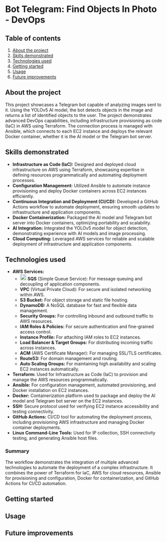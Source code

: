 # Bot Telegram: Find Objects In Photo - DevOps
## Table of contents
  1. [About the project](#About-the-project)
  2. [Skills demonstrated](#Skills-demonstrated)
  3. [Technologies used](#Technologies-used)
  4. [Getting started](#Getting-started)
  5. [Usage](#Usage)
  7. [Future improvements](#Future-improvements)

## About the project
This project showcases a Telegram bot capable of analyzing images sent to it. Using the YOLOv5 AI model, the bot detects objects in the image and returns a list of identified objects to the user. The project demonstrates advanced DevOps capabilities, including infrastructure provisioning as code (IaC) in AWS using Terraform. The connection process is managed with Ansible, which connects to each EC2 instance and deploys the relevant Docker container, whether it is the AI model or the Telegram bot server.

## Skills demonstrated
- **Infrastructure as Code (IaC):**
  Designed and deployed cloud infrastructure on AWS using Terraform, showcasing expertise in defining resources programmatically and automating deployment processes.
- **Configuration Management:**
  Utilized Ansible to automate instance provisioning and deploy Docker containers across EC2 instances efficiently.
- **Continuous Integration and Deployment (CI/CD):**
  Developed a GitHub Actions workflow to automate deployment, ensuring smooth updates to infrastructure and application components.
- **Docker Containerization:**
  Packaged the AI model and Telegram bot server into Docker containers, optimizing portability and scalability.
- **AI Integration:**
  Integrated the YOLOv5 model for object detection, demonstrating experience with AI models and image processing.
- **Cloud Computing:**
  Leveraged AWS services for reliable and scalable deployment of infrastructure and application components.

## Technologies used
- **AWS Services:**
  - <img src="https://icon.icepanel.io/AWS/svg/App-Integration/Simple-Queue-Service.svg" width="20" height="20"> **SQS** (Simple Queue Service): For message queuing and decoupling of application components.
  - **VPC** (Virtual Private Cloud): For secure and isolated networking within AWS.
  - **S3 Bucket:** For object storage and static file hosting.
  - **DynamoDB:** A NoSQL database for fast and flexible data management.
  - **Security Groups:** For controlling inbound and outbound traffic to AWS resources.
  - **IAM Roles & Policies:** For secure authentication and fine-grained access control.
  - **Instance Profile:** For attaching IAM roles to EC2 instances.
  - **Load Balancer & Target Groups:** For distributing incoming traffic across instances.
  - **ACM** (AWS Certificate Manager): For managing SSL/TLS certificates.
  - **Route53:** For domain management and routing.
  - **Auto Scaling Groups:** For maintaining high availability and scaling EC2 instances automatically.
- **Terraform:**
  Used for Infrastructure as Code (IaC) to provision and manage the AWS resources programmatically.
- **Ansible:**
For configuration management, automated provisioning, and Docker installation on EC2 instances.
- **Docker:**
  Containerization platform used to package and deploy the AI model and Telegram bot server on the EC2 instances.
- **SSH:**
  Secure protocol used for verifying EC2 instance accessibility and testing connectivity.
- **GitHub Actions:**
  CI/CD tool for automating the deployment process, including provisioning AWS infrastructure and managing Docker container deployments.
- **Linux Command-Line Tools:**
  Used for IP collection, SSH connectivity testing, and generating Ansible host files.
### Summary
The workflow demonstrates the integration of multiple advanced technologies to automate the deployment of a complex infrastructure. It combines the power of Terraform for IaC, AWS for cloud resources, Ansible for provisioning and configuration, Docker for containerization, and GitHub Actions for CI/CD automation.

## Getting started
## Usage
## Future improvements